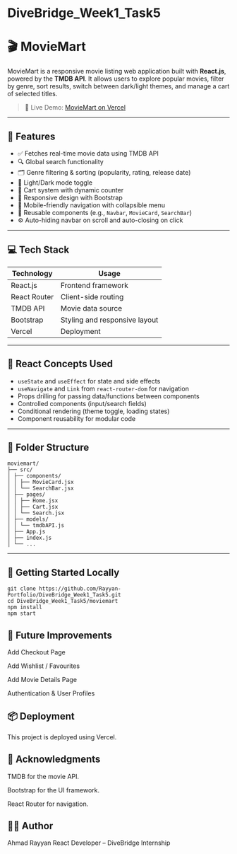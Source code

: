 # DiveBridge_Week1_Task5

# 🎬 MovieMart

MovieMart is a responsive movie listing web application built with **React.js**, powered by the **TMDB API**. It allows users to explore popular movies, filter by genre, sort results, switch between dark/light themes, and manage a cart of selected titles.

> 🚀 Live Demo: [MovieMart on Vercel](https://dive-bridge-week1-task5-tkxs.vercel.app/)

---

## 📌 Features

- ✅ Fetches real-time movie data using TMDB API
- 🔍 Global search functionality
- 🗂 Genre filtering & sorting (popularity, rating, release date)
- 🎨 Light/Dark mode toggle
- 🛒 Cart system with dynamic counter
- 🧩 Responsive design with Bootstrap
- 📱 Mobile-friendly navigation with collapsible menu
- 🔁 Reusable components (e.g., `Navbar`, `MovieCard`, `SearchBar`)
- ⚙️ Auto-hiding navbar on scroll and auto-closing on click

---

## 💻 Tech Stack

| Technology   | Usage                         |
| ------------ | ----------------------------- |
| React.js     | Frontend framework            |
| React Router | Client-side routing           |
| TMDB API     | Movie data source             |
| Bootstrap    | Styling and responsive layout |
| Vercel       | Deployment                    |

---

## 🧠 React Concepts Used

- `useState` and `useEffect` for state and side effects
- `useNavigate` and `Link` from `react-router-dom` for navigation
- Props drilling for passing data/functions between components
- Controlled components (input/search fields)
- Conditional rendering (theme toggle, loading states)
- Component reusability for modular code

---

## 📂 Folder Structure

```
moviemart/
├── src/
│ ├── components/
│ │ ├── MovieCard.jsx
│ │ └── SearchBar.jsx
│ ├── pages/
│ │ ├── Home.jsx
│ │ ├── Cart.jsx
│ │ └── Search.jsx
│ ├── models/
│ │ └── tmdbAPI.js
│ ├── App.js
│ ├── index.js
│ └── ...
```

---

## 🧪 Getting Started Locally

```
git clone https://github.com/Rayyan-Portfolio/DiveBridge_Week1_Task5.git
cd DiveBridge_Week1_Task5/moviemart
npm install
npm start
```

## 🧾 Future Improvements

Add Checkout Page

Add Wishlist / Favourites

Add Movie Details Page

Authentication & User Profiles

## 📦 Deployment

This project is deployed using Vercel.

## 🙌 Acknowledgments

TMDB for the movie API.

Bootstrap for the UI framework.

React Router for navigation.

## 🧑‍💻 Author

Ahmad Rayyan
React Developer – DiveBridge Internship
